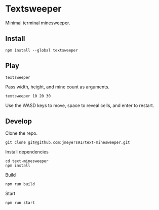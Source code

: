 # Textsweeper

Minimal terminal minesweeper.

## Install

```
npm install --global textsweeper
```

## Play

```
textsweeper
```

Pass width, height, and mine count as arguments.

```
textsweeper 10 20 30
```

Use the WASD keys to move, space to reveal cells, and enter to restart.

## Develop

Clone the repo.

```
git clone git@github.com:jmeyers91/text-minesweeper.git
```

Install dependencies

```
cd text-minesweeper
npm install
```

Build

```
npm run build
```

Start

```
npm run start
```
